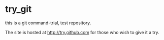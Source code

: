 try_git
=======
this is a git command-trial, test repository. 

The site is hosted at http://try.github.com for those who wish to give it a try.
